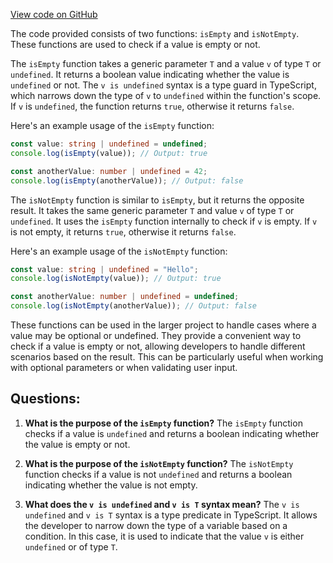 [View code on GitHub](https://github.com/igorkamyshev/farfetched/packages/core/src/libs/lohyphen/is_empty.ts)

The code provided consists of two functions: `isEmpty` and `isNotEmpty`. These functions are used to check if a value is empty or not. 

The `isEmpty` function takes a generic parameter `T` and a value `v` of type `T` or `undefined`. It returns a boolean value indicating whether the value is `undefined` or not. The `v is undefined` syntax is a type guard in TypeScript, which narrows down the type of `v` to `undefined` within the function's scope. If `v` is `undefined`, the function returns `true`, otherwise it returns `false`.

Here's an example usage of the `isEmpty` function:

```typescript
const value: string | undefined = undefined;
console.log(isEmpty(value)); // Output: true

const anotherValue: number | undefined = 42;
console.log(isEmpty(anotherValue)); // Output: false
```

The `isNotEmpty` function is similar to `isEmpty`, but it returns the opposite result. It takes the same generic parameter `T` and value `v` of type `T` or `undefined`. It uses the `isEmpty` function internally to check if `v` is empty. If `v` is not empty, it returns `true`, otherwise it returns `false`.

Here's an example usage of the `isNotEmpty` function:

```typescript
const value: string | undefined = "Hello";
console.log(isNotEmpty(value)); // Output: true

const anotherValue: number | undefined = undefined;
console.log(isNotEmpty(anotherValue)); // Output: false
```

These functions can be used in the larger project to handle cases where a value may be optional or undefined. They provide a convenient way to check if a value is empty or not, allowing developers to handle different scenarios based on the result. This can be particularly useful when working with optional parameters or when validating user input.
## Questions: 
 1. **What is the purpose of the `isEmpty` function?**
The `isEmpty` function checks if a value is `undefined` and returns a boolean indicating whether the value is empty or not.

2. **What is the purpose of the `isNotEmpty` function?**
The `isNotEmpty` function checks if a value is not `undefined` and returns a boolean indicating whether the value is not empty.

3. **What does the `v is undefined` and `v is T` syntax mean?**
The `v is undefined` and `v is T` syntax is a type predicate in TypeScript. It allows the developer to narrow down the type of a variable based on a condition. In this case, it is used to indicate that the value `v` is either `undefined` or of type `T`.